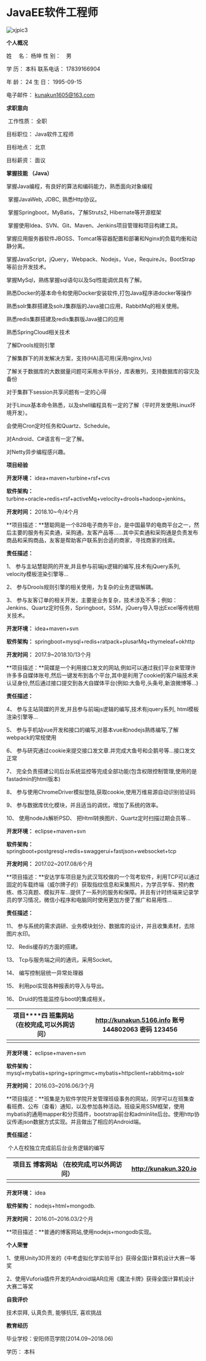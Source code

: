 # 			JavaEE软件工程师

![xjpic3](assets/xjpic3-1556610085069.jpg)





 **个人概况**　　　　　				　　　　　　　　　      　　　　　　　　　　　　　　　　　          

姓　  名：  杨坤					性    别：　男		

学    历：  本科					联系电话：  17839166904

年    龄：  24                        生    日：  1995-09-15

电子邮件：  kunakun1605@163.com

  **求职意向**　　　　　　　　　　　　　　　　　　　　　　　     　                        

​    工作性质：  全职

目标职位：  Java软件工程师

目标地点：  北京

目标薪资：  面议

**掌握技能 （Java）** 　　　　　　　　　　　　　　　　　　　　　　　　　　　　　　          

掌握Java编程，有良好的算法和编码能力，熟悉面向对象编程

​    掌握JavaWeb, JDBC, 熟悉Http协议。

​    掌握Springboot，MyBatis，了解Struts2, Hibernate等开源框架

​    掌握使用Idea、SVN、Git、Maven、Jenkins项目管理和项目构建工具。

掌握应用服务器软件JBOSS、Tomcat等容器配置和部署和Nginx的负载均衡和动静分离。

​    掌握JavaScript，jQuery，Webpack、Nodejs，Vue，RequireJs，BootStrap等前台开发技术。

掌握MySql，熟练掌握sql语句以及Sql性能调优具有了解。

熟悉Docker的基本命令和使用Docker安装软件,打包Java程序进docker等操作

熟悉solr集群搭建及solrJ集群版的Java接口应用，RabbitMq的相关使用。

熟悉redis集群搭建及redis集群版Java接口的应用

熟悉SpringCloud相关技术

了解Drools规则引擎

了解集群下的并发解决方案，支持(HA)高可用(采用nginx,lvs)

了解关于数据库的大数据量问题可采用水平拆分，库表散列，支持数据库的容灾及备份

对于集群下session共享问题有一定的心得

对于Linux基本命令熟悉，以及shell编程具有一定的了解（平时开发使用Linux环境开发）。

会使用Cron定时任务和Quartz、Schedule。

对Android、C#语言有一定了解。

对Netty异步编程感兴趣。

 

**项目经验**　   　　　　　　        　　　　　　　　　　    　  　　　　　　 　　　　    

 

**开发****环境****：** idea+maven+turbine+rsf+cvs

**软件架构：** turbine+oracle+redis+rsf+activeMq+velocity+drools+hadoop+jenkins。

**开发时间：** 2018.10~今/4个月

**项目描述：**慧聪网是一个B2B电子商务平台，是中国最早的电商平台之一，然后主要的服务有买卖通，采购通，友客产品等......其中买卖通和采购通是负责发布商品和采购商品，友客是帮助客户联系到合适的商家，寻找商家的线索。

**责任描述：** 

1、 参与主站慧聪网的开发,并且参与前端js逻辑的编写,技术有jQuery系列, velocity模板渲染引擎等…

2、 参与Drools规则引擎的相关使用，为复杂的业务逻辑解耦。

3、 参与友客订单的相关开发，主要是业务复杂，技术涉及不多；例如：Jenkins、Quartz定时任务，Springboot，SSM，jQuery导入导出Excel等传统相关技术。

 

**开发****环境****：** idea+maven+svn

**软件架构：** springboot+mysql+redis+ratpack+plusarMq+thymeleaf+okhttp

**开发时间：** 2017.9~2018.10/13个月

**项目描述：**简媒是一个利用接口发文的网站,例如可以通过我们平台来管理许许多多自媒体账号,然后一键发布到各个平台,其中是利用了cookie的客户端技术来认证身份,然后通过接口提交到各大自媒体平台(例如:大鱼号,头条号,新浪微博等…)

**责任描述：** 

4、 参与主站简媒的开发,并且参与前端js逻辑的编写,技术有jquery系列, html模板渲染引擎等…

5、 参与手机站vue开发和接口的编写,对基本vue和nodejs熟练编写,了解webpack的常规使用

6、 参与研究通过cookie来提交接口发文章.并完成大鱼号和企鹅号等…接口发文正常

7、 完全负责搭建公司后台系统监控等完成全部功能(包含权限控制管理,使用的是fastadmin的html版本)

8、 参与使用ChromeDriver模拟登陆,获取cookie,使用万维易源自动识别验证码

9、 参与数据库优化模块，并且适当的调优，增加了系统的效率。

10、 使用nodeJs解析PSD、 把Html转换图片、Quartz定时扫描过期会员等…

 

**开发****环境****：** eclipse+maven+svn

**软件架构：** springboot+postgresql+redis+swaggerui+fastjson+websocket+tcp

**开发时间：** 2017.02~2017.08/6个月

**项目描述：**安达学车项目是为武汉驾校做的一个驾考软件，利用TCP可以通过固定的车载终端（威尔牌子的）获取指纹信息和采集照片，为学员学车、预约教练、练习真题、模拟开车...提供了一系列的服务和保障。并且有计时终端来记录学员的学习情况，微信小程序和电脑同时使用更加方便了推广和易用性…

**责任描述：** 

11、 参与系统的需求调研、业务模块划分、数据库的设计，并且收集素材，去除图片水印。

12、 Redis缓存的方面的搭建。

13、 Tcp与服务端之间的通讯，采用Socket。

14、 编写控制层统一异常处理器

15、 利用poi实现各种报表的导入与导出。

16、 Druid的性能监控与boot的集成相关。

| **项目****四**  **班集网站 （在校完成,可以外网访问）** | <http://kunakun.5166.info> 账号144802063 密码 123456 |
| ------------------------------------------------------ | ---------------------------------------------------- |
|                                                        |                                                      |

**开发****环境****：** eclipse+maven+svn

**软件架构：** mysql+mybatis+spring+springmvc+mybatis+httpclient+rabbitmq+solr

**开发时间：** 2016.03~2016.06/3个月

**项目描述：**班集是为软件学院开发管理班级事务的网站，同学可以在班集查看班费、公布（查看）通知，以及参加各种活动。班级采用SSM框架，使用mybatis的通用mapper和分页插件，bootstrap前台和adminlite后台。使用http协议传递json数据方式实现。并且做出了相应的Android端。

**责任描述：** 

​	个人在校独立完成前后台业务逻辑的编写

| **项目五  博客网站 （在校完成,可以外网访问）** | <http://kunakun.320.io> |
| ---------------------------------------------- | ----------------------- |
|                                                |                         |

**开发****环境****：** idea

**软件架构：** nodejs+html+mongodb.

**开发时间：** 2016.01~2016.03/2个月

**项目描述：**普通的博客网站,使用nodejs+mongodb实现。

**个人荣誉**　   　　　　　　        　　　　       　　　　　　　　　　　　　 　　　　    

   1、使用Unity3D开发的《中考虚拟化学实验平台》获得全国计算机设计大赛一等奖

   2、使用Vuforia插件开发的Android端AR应用《魔法卡牌》获得全国计算机设计大赛二等奖

**自我评价**　   　　　　　　        　　　　　　　　　　　　　　　　　 　　　　    

 技术崇拜, 认真负责, 能够抗压, 喜欢挑战

**教育经历**   　　　　　　        　　　　　　　　　　　　　　　　　 　　　　    

 毕业学校：安阳师范学院(2014.09~2018.06)

学历：    本科

 

 